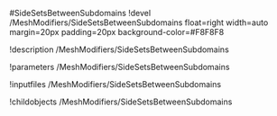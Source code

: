 <!-- MOOSE Object Documentation Stub: Remove this when content is added. -->
#SideSetsBetweenSubdomains
!devel /MeshModifiers/SideSetsBetweenSubdomains float=right width=auto margin=20px padding=20px background-color=#F8F8F8

!description /MeshModifiers/SideSetsBetweenSubdomains

!parameters /MeshModifiers/SideSetsBetweenSubdomains

!inputfiles /MeshModifiers/SideSetsBetweenSubdomains

!childobjects /MeshModifiers/SideSetsBetweenSubdomains
